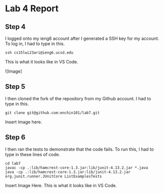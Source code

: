 # Lab 4 Report

## Step 4
I logged onto my ieng6 account after I generated a SSH key for my account. To log in, I had to type in this.

```
ssh cs15lwi23ari@ieng6.ucsd.edu
```

This is what it looks like in VS Code.

![Image]

## Step 5
I then cloned the fork of the repository from my Github account. I had to type in this.

```
git clone git@github.com:enchin101/lab7.git
```

Insert Image here.

## Step 6
I then ran the tests to demonstrate that the code fails. To run this, I had to type in these lines of code.

```
cd lab7
javac -cp .:lib/hamcrest-core-1.3.jar:lib/junit-4.13.2.jar *.java
java -cp .:lib/hamcrest-core-1.3.jar:lib/junit-4.13.2.jar org.junit.runner.JUnitCore ListExamplesTests
```

Insert Image Here.
This is what it looks like in VS Code.
